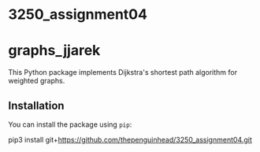 # 3250_assignment04

# graphs_jjarek

This Python package implements Dijkstra's shortest path algorithm for weighted graphs.

## Installation

You can install the package using `pip`:

pip3 install git+https://github.com/thepenguinhead/3250_assignment04.git



